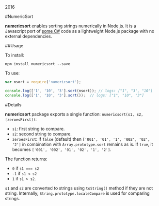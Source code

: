 2016

#NumericSort

<!--- tags: javascript nodejs -->

[**numericsort**](https://www.npmjs.com/package/numericsort) enables sorting strings numerically in Node.js. It is a Javascript port of [some C#](r/msnet-numeric-sort.md) code as a lightweight Node.js package with no external dependencies.

##Usage

To install:

```
npm install numericsort --save
```

To use:

```javascript
var nsort = require('numericsort');

console.log(['1', '10', '3'].sort(nsort)); // logs: ["1", "3", "10"] 
console.log(['1', '10', '3'].sort());  // logs: ["1", "10", "3"] 
```

#Details

**numericsort** package exports a single function: `numericsort(s1, s2, [zeroesFirst])`:

* `s1`: first string to compare.
* `s2`: second string to compare.
* `zeroesFirst`: if `false` (default) then `['001', '01', '1', '002', '02', '2']` in combination with `Array.prototype.sort` remains as is. If `true`, it becomes `['001', '002', '01', '02', '1', '2']`.

The function returns:

* `0` if `s1 === s2`
* `-1` if `s1 < s2`
* `1` if `s1 > s2`. 

`s1` and `s2` are converted to strings using `toString()` method if they are not string. Internally, `String.prototype.localeCompare` is used for comparing strings.



